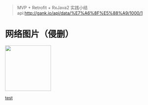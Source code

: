 > MVP + Retrofit + RxJava2 实践小结  
api:http://gank.io/api/data/%E7%A6%8F%E5%88%A9/1000/1

# 网络图片（侵删）
<img width="150" height="150" src="https://ws1.sinaimg.cn/large/0065oQSqgy1fxd7vcz86nj30qo0ybqc1.jpg"/>  

[test](https://www.baidu.com)  


